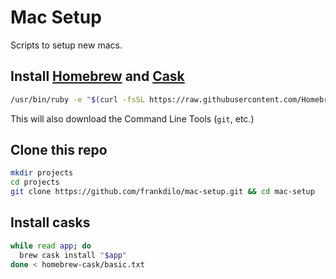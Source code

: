 # Mac Setup

Scripts to setup new macs.



## Install [Homebrew](https://brew.sh/) and [Cask](https://caskroom.github.io/)

```sh
/usr/bin/ruby -e "$(curl -fsSL https://raw.githubusercontent.com/Homebrew/install/master/install)" && brew tap caskroom/cask
```

This will also download the Command Line Tools (`git`, etc.)



## Clone this repo

```sh
mkdir projects
cd projects
git clone https://github.com/frankdilo/mac-setup.git && cd mac-setup
```



## Install casks

```sh
while read app; do
  brew cask install "$app"
done < homebrew-cask/basic.txt
```


